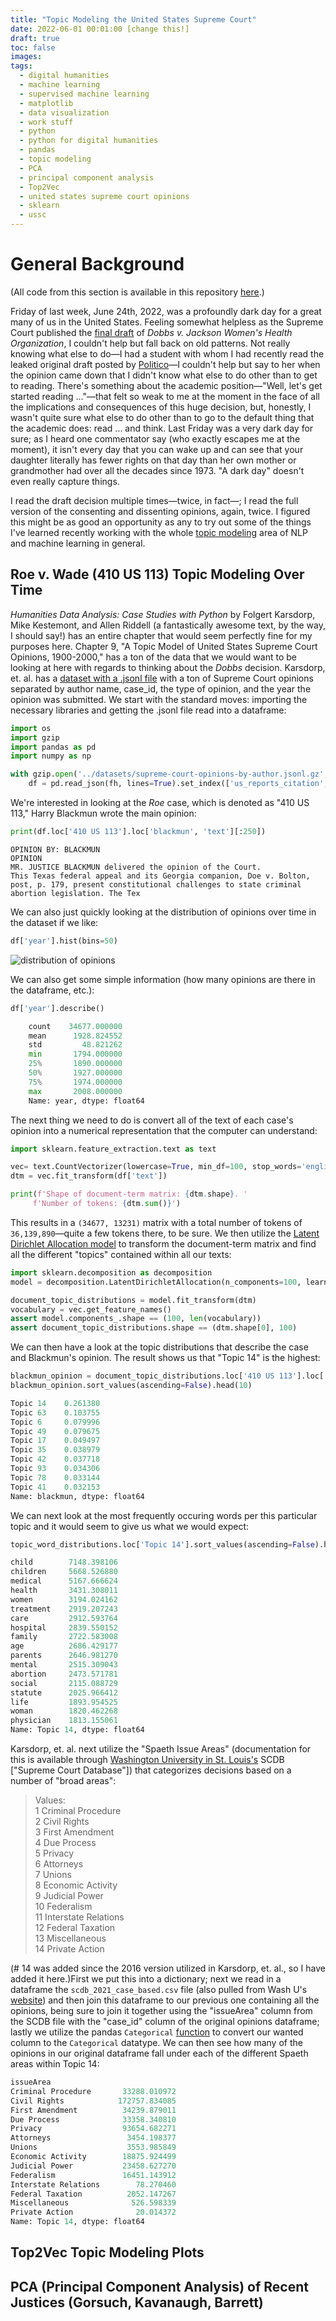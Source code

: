 ```yaml
---
title: "Topic Modeling the United States Supreme Court"
date: 2022-06-01 00:01:00 [change this!]
draft: true
toc: false
images:
tags:
  - digital humanities
  - machine learning
  - supervised machine learning
  - matplotlib
  - data visualization
  - work stuff
  - python
  - python for digital humanities
  - pandas
  - topic modeling
  - PCA
  - principal component analysis
  - Top2Vec
  - united states supreme court opinions
  - sklearn
  - ussc
---
```


# General Background

(All code from this section is available in this repository [here](https://github.com/kspicer80/roe_v_wade_topic_modeling).)

Friday of last week, June 24th, 2022, was a profoundly dark day for a great many of us in the United States. Feeling somewhat helpless as the Supreme Court published the [final draft](https://www.supremecourt.gov/opinions/21pdf/19-1392_6j37.pdf) of _Dobbs v. Jackson Women's Health Organization_, I couldn't help but fall back on old patterns. Not really knowing what else to do—I had a student with whom I had recently read the leaked original draft posted by [Politico](https://www.politico.com/news/2022/05/02/read-justice-alito-initial-abortion-opinion-overturn-roe-v-wade-pdf-00029504)—I couldn't help but say to her when the opinion came down that I didn't know what else to do other than to get to reading. There's something about the academic position—"Well, let's get started reading ..."—that felt so weak to me at the moment in the face of all the implications and consequences of this huge decision, but, honestly, I wasn't quite sure what else to do other than to go to the default thing that the academic does: read ... and think. Last Friday was a very dark day for sure; as I heard one commentator say (who exactly escapes me at the moment), it isn't every day that you can wake up and can see that your daughter literally has fewer rights on that day than her own mother or grandmother had over all the decades since 1973. "A dark day" doesn't even really capture things.

I read the draft decision multiple times—twice, in fact—; I read the full version of the consenting and dissenting opinions, again, twice. I figured this might be as good an opportunity as any to try out some of the things I've learned recently working with the whole [topic modeling](https://en.wikipedia.org/wiki/Topic_model) area of NLP and machine learning in general.

## Roe v. Wade (410 US 113) Topic Modeling Over Time

_Humanities Data Analysis: Case Studies with Python_ by Folgert Karsdorp, Mike Kestemont, and Allen Riddell (a fantastically awesome text, by the way, I should say!) has an entire chapter that would seem perfectly fine for my purposes here. Chapter 9, "A Topic Model of United States Supreme Court Opinions, 1900-2000," has a ton of the data that we would want to be looking at here with regards to thinking about the _Dobbs_ decision. Karsdorp, et. al. has a [dataset with a .jsonl file](https://www.humanitiesdataanalysis.org/topic-models/notebook.html) with a ton of Supreme Court opinions separated by author name, case_id, the type of opinion, and the year the opinion was submitted. We start with the standard moves: importing the necessary libraries and getting the .jsonl file read into a dataframe:

``` python
import os
import gzip
import pandas as pd
import numpy as np

with gzip.open('../datasets/supreme-court-opinions-by-author.jsonl.gz', 'rt') as fh:
    df = pd.read_json(fh, lines=True).set_index(['us_reports_citation', 'authors'])
```

We're interested in looking at the _Roe_ case, which is denoted as "410 US 113," Harry Blackmun wrote the main opinion:

```python
print(df.loc['410 US 113'].loc['blackmun', 'text'][:250])
```
    
    OPINION BY: BLACKMUN
    OPINION
    MR. JUSTICE BLACKMUN delivered the opinion of the Court.
    This Texas federal appeal and its Georgia companion, Doe v. Bolton, post, p. 179, present constitutional challenges to state criminal abortion legislation. The Tex
    

We can also just quickly looking at the distribution of opinions over time in the dataset if we like:

```python
df['year'].hist(bins=50)
```

![distribution of opinions](/images/imgforblogposts/post_16/number_of_opinions_distribution_histogram.png)

We can also get some simple information (how many opinions are there in the dataframe, etc.):

```python
df['year'].describe()

    count    34677.000000
    mean      1928.824552
    std         48.821262
    min       1794.000000
    25%       1890.000000
    50%       1927.000000
    75%       1974.000000
    max       2008.000000
    Name: year, dtype: float64
```

The next thing we need to do is convert all of the text of each case's opinion into a numerical representation that the computer can understand:

``` python
import sklearn.feature_extraction.text as text

vec= text.CountVectorizer(lowercase=True, min_df=100, stop_words='english')
dtm = vec.fit_transform(df['text'])

print(f'Shape of document-term matrix: {dtm.shape}. '
     f'Number of tokens: {dtm.sum()}')
```

This results in a ```(34677, 13231)``` matrix with a total number of tokens of ```36,139,890```—quite a few tokens there, to be sure. We then utilize the [Latent Dirichlet Allocation model](https://en.wikipedia.org/wiki/Latent_Dirichlet_allocation) to transform the document-term matrix and find all the different "topics" contained within all our texts:

``` python
import sklearn.decomposition as decomposition
model = decomposition.LatentDirichletAllocation(n_components=100, learning_method='online', random_state=1)

document_topic_distributions = model.fit_transform(dtm)
vocabulary = vec.get_feature_names()
assert model.components_.shape == (100, len(vocabulary))
assert document_topic_distributions.shape == (dtm.shape[0], 100)
```

We can then have a look at the topic distributions that describe the case and Blackmun's opinion. The result shows us that "Topic 14" is the highest:

``` python
blackmun_opinion = document_topic_distributions.loc['410 US 113'].loc['blackmun']
blackmun_opinion.sort_values(ascending=False).head(10)

Topic 14    0.261380
Topic 63    0.103755
Topic 6     0.079996
Topic 49    0.079675
Topic 17    0.049497
Topic 35    0.038979
Topic 42    0.037718
Topic 93    0.034306
Topic 78    0.033144
Topic 41    0.032153
Name: blackmun, dtype: float64
```

We can next look at the most frequently occuring words per this particular topic and it would seem to give us what we would expect:

``` python
topic_word_distributions.loc['Topic 14'].sort_values(ascending=False).head(18)

child        7148.398106
children     5668.526880
medical      5167.666624
health       3431.308011
women        3194.024162
treatment    2919.207243
care         2912.593764
hospital     2839.550152
family       2722.583008
age          2686.429177
parents      2646.981270
mental       2515.309043
abortion     2473.571781
social       2115.088729
statute      2025.966412
life         1893.954525
woman        1820.462268
physician    1813.155061
Name: Topic 14, dtype: float64
```

Karsdorp, et. al. next utilize the "Spaeth Issue Areas" (documentation for this is available through [Washington University in St. Louis's](http://scdb.wustl.edu/documentation.php?var=issueArea) SCDB ["Supreme Court Database"]) that categorizes decisions based on a number of "broad areas":

> Values:  
    1 Criminal Procedure  
    2 Civil Rights  
    3 First Amendment  
    4 Due Process  
    5 Privacy  
    6 Attorneys  
    7 Unions  
    8 Economic Activity  
    9 Judicial Power  
    10 Federalism  
    11 Interstate Relations  
    12 Federal Taxation  
    13 Miscellaneous  
    14 Private Action

(# 14 was added since the 2016 version utilized in Karsdorp, et. al., so I have added it here.)First we put this into a dictionary; next we read in a dataframe the ```scdb_2021_case_based.csv``` file (also pulled from Wash U's [website](http://scdb.wustl.edu/data.php)) and then join this dataframe to our previous one containing all the opinions, being sure to join it together using the "issueArea" column from the SCDB file with the "case_id" column of the original opinions dataframe; lastly we utilize the pandas ```Categorical``` [function](https://pandas.pydata.org/docs/reference/api/pandas.Categorical.html) to convert our wanted column to the ```Categorical``` datatype. We can then see how many of the opinions in our original dataframe fall under each of the different Spaeth areas within Topic 14:

 ``` python
 issueArea
Criminal Procedure       33288.010972
Civil Rights            172757.834085
First Amendment          34239.879011
Due Process              33358.340810
Privacy                  93654.682271
Attorneys                 3454.198377
Unions                    3553.985849
Economic Activity        18875.924499
Judicial Power           23458.627270
Federalism               16451.143912
Interstate Relations        78.270460
Federal Taxation          2052.147267
Miscellaneous              526.598339
Private Action              20.014372
Name: Topic 14, dtype: float64
```






## Top2Vec Topic Modeling Plots

## PCA (Principal Component Analysis) of Recent Justices (Gorsuch, Kavanaugh, Barrett)